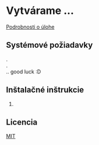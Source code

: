 # Vytvárame ...

[Podrobnosti o úlohe](https://skoda.projekty.ms.mff.cuni.cz/ndbi046/seminars/06-public.html#/2/1) 

## Systémové požiadavky

. <br>
. <br>
.. good luck :D

## Inštalačné inštrukcie

1) 

## Licencia

[MIT]()
